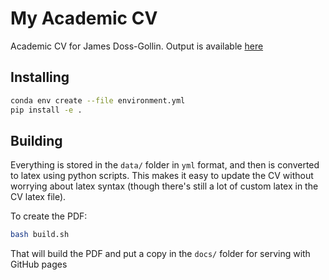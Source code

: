 # My Academic CV

Academic CV for James Doss-Gollin.
Output is available [here](docs/CV_Doss-Gollin_James.pdf)

## Installing

```bash
conda env create --file environment.yml
pip install -e .
```

## Building

Everything is stored in the `data/` folder in `yml` format, and then is converted to latex using python scripts.
This makes it easy to update the CV without worrying about latex syntax (though there's still a lot of custom latex in the CV latex file).

To create the PDF:

```bash
bash build.sh
```

That will build the PDF and put a copy in the `docs/` folder for serving with GitHub pages